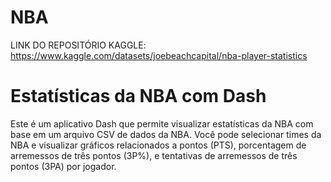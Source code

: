 # NBA
LINK DO REPOSITÓRIO KAGGLE:
https://www.kaggle.com/datasets/joebeachcapital/nba-player-statistics

# Estatísticas da NBA com Dash

Este é um aplicativo Dash que permite visualizar estatísticas da NBA com base em um arquivo CSV de dados da NBA. Você pode selecionar times da NBA e visualizar gráficos relacionados a pontos (PTS), porcentagem de arremessos de três pontos (3P%), e tentativas de arremessos de três pontos (3PA) por jogador.

